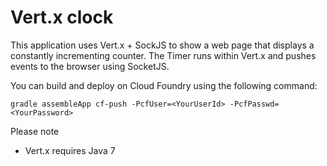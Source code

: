 Vert.x clock
============

This application uses Vert.x + SockJS to show a web page that displays a constantly incrementing counter.
The Timer runs within Vert.x and pushes events to the browser using SocketJS.

You can build and deploy on Cloud Foundry using the following command:

	gradle assembleApp cf-push -PcfUser=<YourUserId> -PcfPasswd=<YourPassword>

Please note
* Vert.x requires Java 7

